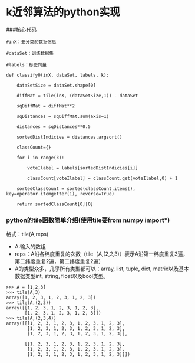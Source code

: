 k近邻算法的python实现
===== 
###核心代码<br>

```
#inX：要分类的数据信息

#dataSet：训练数据集

#labels：标签向量

def classify0(inX, dataSet, labels, k):

    dataSetSize = dataSet.shape[0]

    diffMat = tile(inX, (dataSetSize,1)) - dataSet

    sqDiffMat = diffMat**2

    sqDistances = sqDiffMat.sum(axis=1)

    distances = sqDistances**0.5

    sortedDistIndicies = distances.argsort()    

    classCount={}          

    for i in range(k):

        voteIlabel = labels[sortedDistIndicies[i]]

        classCount[voteIlabel] = classCount.get(voteIlabel,0) + 1

    sortedClassCount = sorted(classCount.items(), key=operator.itemgetter(1), reverse=True)

    return sortedClassCount[0][0]

```
### python的tile函数简单介绍(使用tile要from numpy import*)<br>
格式：tile(A,reps)
* A:输入的数组<br>
* reps：A沿各纬度重复的次数（tile（A,(2,2,3)）表示A沿第一纬度重复3遍，第二纬度重复2遍，第二纬度重复2遍）<br>
* A的类型众多，几乎所有类型都可以：array, list, tuple, dict, matrix以及基本数据类型int, string, float以及bool类型。

```
>>> A = [1,2,3]
>>> tile(A,3)
array([1, 2, 3, 1, 2, 3, 1, 2, 3])
>>> tile(A,(2,3))
array([[1, 2, 3, 1, 2, 3, 1, 2, 3],
       [1, 2, 3, 1, 2, 3, 1, 2, 3]])
>>> tile(A,(2,3,4))
array([[[1, 2, 3, 1, 2, 3, 1, 2, 3, 1, 2, 3],
        [1, 2, 3, 1, 2, 3, 1, 2, 3, 1, 2, 3],
        [1, 2, 3, 1, 2, 3, 1, 2, 3, 1, 2, 3]],

       [[1, 2, 3, 1, 2, 3, 1, 2, 3, 1, 2, 3],
        [1, 2, 3, 1, 2, 3, 1, 2, 3, 1, 2, 3],
        [1, 2, 3, 1, 2, 3, 1, 2, 3, 1, 2, 3]]])
```




